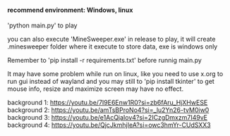 
#### recommend environment: Windows, linux
'python main.py' to play

you can also execute 'MineSweeper.exe' in release to play, it will create .minesweeper folder where it execute to store data, exe is windows only

Remember to 'pip install -r requirements.txt' before runnig main.py

It may have some problem while run on linux, like you need to use x.org to run gui instead of wayland and you may still to 'pip install tkinter' to get mouse info, resize and maximize screen may have no effect.

background 1: https://youtu.be/7I9E6Enw1R0?si=zb6fAru_HjXHwESE
background 2: https://youtu.be/amTsBProNo4?si=_lu2Yn26-tvM0iw0
background 3: https://youtu.be/e1AcQjaIov4?si=2ICzgDmxzm7I49vE
background 4: https://youtu.be/QjcJkmhjIeA?si=owc3hmYr-CUdSXX3
